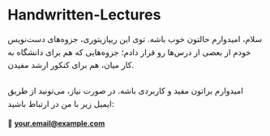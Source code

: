 # Handwritten-Lectures
<p style="font-size:16px; line-height:1.6;">
سلام، امیدوارم حالتون خوب باشه. 
توی این ریپازیتوری، جزوه‌های دست‌نویس خودم از بعضی از درس‌ها رو قرار دادم؛  
جزوه‌هایی که هم برای دانشگاه به کار میان، هم برای کنکور ارشد مفیدن.  
<br><br>
امیدوارم براتون مفید و کاربردی باشه.
در صورت نیاز، می‌تونید از طریق ایمیل زیر با من در ارتباط باشید:
</p>

📧 <b>your.email@example.com</b>
